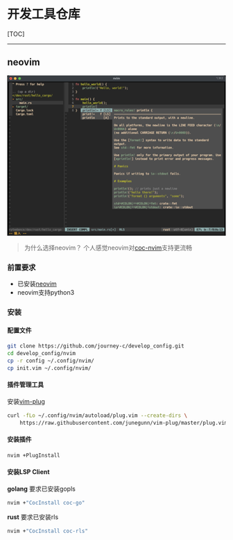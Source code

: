 # 开发工具仓库

[TOC]

---

## neovim

![neovim_bg](nvim/images/neovim_bg.png)

> 为什么选择neovim？
>   个人感觉neovim对[coc-nvim](https://github.com/neoclide/coc.nvim)支持更流畅

### 前置要求
- 已安装[neovim](https://neovim.io/)
- neovim支持python3

### 安装
#### 配置文件
```bash
git clone https://github.com/journey-c/develop_config.git
cd develop_config/nvim
cp -r config ~/.config/nvim/
cp init.vim ~/.config/nvim/
```

#### 插件管理工具
安装[vim-plug](https://github.com/junegunn/vim-plug)
```bash
curl -fLo ~/.config/nvim/autoload/plug.vim --create-dirs \
    https://raw.githubusercontent.com/junegunn/vim-plug/master/plug.vim
```

#### 安装插件
```bash
nvim +PlugInstall
```

#### 安装LSP Client
**golang**
要求已安装gopls
```bash
nvim +"CocInstall coc-go"
```
**rust**
要求已安装rls
```bash
nvim +"CocInstall coc-rls"
```
